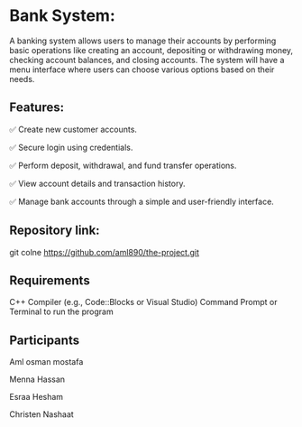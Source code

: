 # Bank System:
A banking system allows users to manage their accounts by performing basic operations like creating an account,
depositing or withdrawing money, checking account balances, and closing accounts. 
The system will have a menu interface where users can choose various options based on their needs.


## Features:

✅ Create new customer accounts.

✅ Secure login using credentials.

✅ Perform deposit, withdrawal, and fund transfer operations.

✅ View account details and transaction history.

✅ Manage bank accounts through a simple and user-friendly interface.

## Repository link:


 git colne https://github.com/aml890/the-project.git

 
## Requirements
C++ Compiler (e.g., Code::Blocks or Visual Studio)
Command Prompt or Terminal to run the program


## Participants

Aml osman mostafa 

Menna Hassan

Esraa Hesham

Christen Nashaat



 
